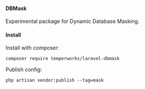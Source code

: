 #### DBMask

Experimental package for Dynamic Database Masking. 

#### Install

Install with composer:
```
composer require temperworks/laravel-dbmask
```

Publish config:
```
php artisan vendor:publish --tag=mask
```
